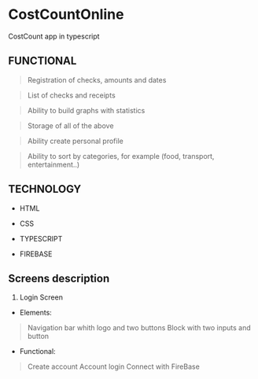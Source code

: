 # CostCountOnline
CostCount app in typescript

## FUNCTIONAL

 >Registration of checks, amounts and dates
 
 >List of checks and receipts
 
 >Ability to build graphs with statistics
 
 >Storage of all of the above
 
 >Ability create personal profile
 
 >Ability to sort by categories, for example (food, transport, entertainment..)

## TECHNOLOGY

+ HTML

+ CSS

+ TYPESCRIPT

+ FIREBASE

## Screens description
1. Login Screen
 - Elements:
> Navigation bar whith logo and two buttons
> Block with two inputs and button
- Functional:
> Create account
> Account login
> Connect with FireBase


